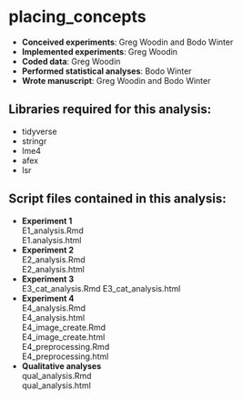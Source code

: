 # placing_concepts

-	**Conceived experiments**: Greg Woodin and Bodo Winter
-	**Implemented experiments**: Greg Woodin
-	**Coded data**: Greg Woodin
-	**Performed statistical analyses**: Bodo Winter
-	**Wrote manuscript**: Greg Woodin and Bodo Winter

## Libraries required for this analysis:
-	tidyverse
-	stringr
-	lme4
-	afex
-	lsr
	
## Script files contained in this analysis:

-	**Experiment 1**<br>
	E1_analysis.Rmd <br>
	E1.analysis.html <br>
-	**Experiment 2**<br>
	E2_analysis.Rmd <br>
	E2_analysis.html <br>
-	**Experiment 3**<br>
	E3_cat_analysis.Rmd
	E3_cat_analysis.html
-	**Experiment 4**<br>
	E4_analysis.Rmd <br>
	E4_analysis.html <br>
	E4_image_create.Rmd <br>
	E4_image_create.html <br>
	E4_preprocessing.Rmd <br>
	E4_preprocessing.html <br>
-	**Qualitative analyses**<br>
	qual_analysis.Rmd <br>
	qual_analysis.html <br>
